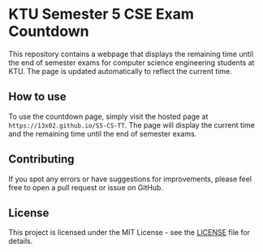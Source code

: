 # KTU Semester 5 CSE Exam Countdown

This repository contains a webpage that displays the remaining time until the end of semester exams for computer science engineering students at KTU. The page is updated automatically to reflect the current time.

## How to use

To use the countdown page, simply visit the hosted page at `https://13x02.github.io/S5-CS-TT`. The page will display the current time and the remaining time until the end of semester exams.

## Contributing

If you spot any errors or have suggestions for improvements, please feel free to open a pull request or issue on GitHub.

## License

This project is licensed under the MIT License - see the [LICENSE](LICENSE) file for details.
